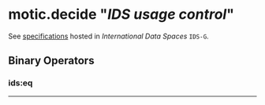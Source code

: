 # motic.decide "*IDS usage control*"

See [specifications](https://github.com/International-Data-Spaces-Association/IDS-G/blob/master/core/UsageControl/README.md) hosted in *International Data Spaces* `IDS-G`.

## Binary Operators

### ids:eq

---